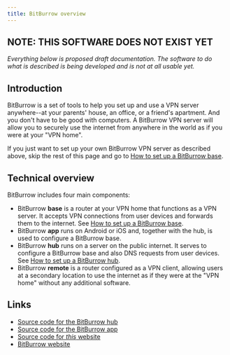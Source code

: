 ```yaml
---
title: BitBurrow overview
---
```


## NOTE: THIS SOFTWARE DOES NOT EXIST YET

*Everything below is proposed draft documentation. The software to do what is described is being developed and is not at all usable yet.*

## Introduction

BitBurrow is a set of tools to help you set up and use a VPN server anywhere--at your parents' house, an office, or a friend's apartment. And you don't have to be good with computers. A BitBurrow VPN server will allow you to securely use the internet from anywhere in the world as if you were at your "VPN home".

If you just want to set up your own BitBurrow VPN server as described above, skip the rest of this page and go to [How to set up a BitBurrow base](base.md).

## Technical overview

BitBurrow includes four main components:

* BitBurrow **base** is a router at your VPN home that functions as a VPN server. It accepts VPN connections from user devices and forwards them to the internet. See [How to set up a BitBurrow base](base.md).
* BitBurrow **app** runs on Android or iOS and, together with the hub, is used to configure a BitBurrow base.
* BitBurrow **hub** runs on a server on the public internet. It serves to configure a BitBurrow base and also DNS requests from user devices. See [How to set up a BitBurrow hub](hub.md).
* BitBurrow **remote** is a router configured as a VPN client, allowing users at a secondary location to use the internet as if they were at the "VPN home" without any additional software.

## Links

* [Source code for the BitBurrow hub](https://github.com/BitBurrow/BitBurrow)
* [Source code for the BitBurrow app](https://github.com/BitBurrow/BitBurrow/tree/main/app)
* [Source code for *this* website](https://github.com/BitBurrow/BitBurrow.github.io)
* [BitBurrow website](https://bitburrow.com)

